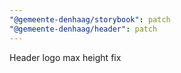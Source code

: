 ```yaml
---
"@gemeente-denhaag/storybook": patch
"@gemeente-denhaag/header": patch
---
```


Header logo max height fix
